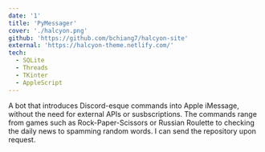 ```yaml
---
date: '1'
title: 'PyMessager'
cover: './halcyon.png'
github: 'https://github.com/bchiang7/halcyon-site'
external: 'https://halcyon-theme.netlify.com/'
tech:
  - SQLite
  - Threads
  - TKinter
  - AppleScript
---
```


A bot that introduces Discord-esque commands into Apple iMessage, without the need for external APIs or susbscriptions. The commands range from games such as Rock-Paper-Scissors or Russian Roulette to checking the daily news to spamming random words. I can send the repository upon request. 
